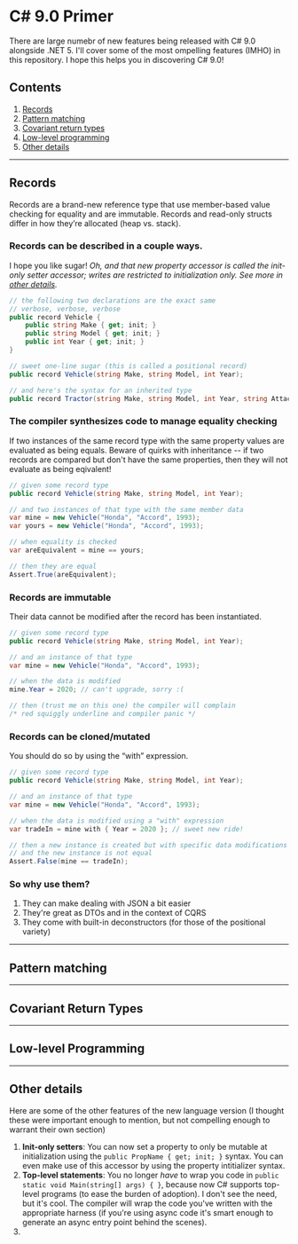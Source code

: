 # C# 9.0 Primer

There are large numebr of new features being released with C# 9.0 alongside .NET 5.  I'll cover some of the most ompelling features (IMHO) in this repository.  I hope this helps you in discovering C# 9.0!

## Contents
1. [Records](#records)
1. [Pattern matching](#pattern-matching)
1. [Covariant return types](#covariant-return-types)
1. [Low-level programming](#low-level-programming)
1. [Other details](#other-details)
---

## Records
Records are a brand-new reference type that use member-based value checking for equality and are immutable.  Records and read-only structs differ in how they’re allocated (heap vs. stack).

### Records can be described in a couple ways.  
I hope you like sugar!  *Oh, and that new property accessor is called the init-only setter accessor; writes are restricted to initialization only.  See more in [other details](#other-details).*
```csharp
// the following two declarations are the exact same
// verbose, verbose, verbose
public record Vehicle {
    public string Make { get; init; }
    public string Model { get; init; }
    public int Year { get; init; }
}

// sweet one-line sugar (this is called a positional record)
public record Vehicle(string Make, string Model, int Year);

// and here's the syntax for an inherited type
public record Tractor(string Make, string Model, int Year, string Attachment) : Vehicle(Make, Model, Year);
```

### The compiler synthesizes code to manage equality checking
If two instances of the same record type with the same property values are evaluated as being equals.  Beware of quirks with inheritance -- if two records are compared but don't have the same properties, then they will not evaluate as being eqivalent!  
```csharp
// given some record type
public record Vehicle(string Make, string Model, int Year);

// and two instances of that type with the same member data
var mine = new Vehicle("Honda", "Accord", 1993);
var yours = new Vehicle("Honda", "Accord", 1993);

// when equality is checked
var areEquivalent = mine == yours;

// then they are equal
Assert.True(areEquivalent);
```

### Records are immutable
Their data cannot be modified after the record has been instantiated.
```csharp
// given some record type
public record Vehicle(string Make, string Model, int Year);

// and an instance of that type
var mine = new Vehicle("Honda", "Accord", 1993);

// when the data is modified
mine.Year = 2020; // can't upgrade, sorry :(

// then (trust me on this one) the compiler will complain
/* red squiggly underline and compiler panic */
```

### Records can be cloned/mutated 
You should do so by using the “with” expression.
```csharp
// given some record type
public record Vehicle(string Make, string Model, int Year);

// and an instance of that type
var mine = new Vehicle("Honda", "Accord", 1993);

// when the data is modified using a "with" expression
var tradeIn = mine with { Year = 2020 }; // sweet new ride!

// then a new instance is created but with specific data modifications
// and the new instance is not equal
Assert.False(mine == tradeIn);
```

### So why use them?
1. They can make dealing with JSON a bit easier 
1. They're great as DTOs and in the context of CQRS
1. They come with built-in deconstructors (for those of the positional variety)

---

## Pattern matching



---

## Covariant Return Types



---

## Low-level Programming



---

## Other details
Here are some of the other features of the new language version (I thought these were important enough to mention, but not compelling enough to warrant their own section)

1. **Init-only setters**: You can now set a property to only be mutable at initialization using the `public PropName { get; init; }` syntax.  You can even make use of this accessor by using the property intitializer syntax.
1. **Top-level statements**: You no longer *have* to wrap you code in ```public static void Main(string[] args) { }```, because now C# supports top-level programs (to ease the burden of adoption).  I don't see the need, but it's cool.  The compiler will wrap the code you've written with the appropriate harness (if you're using async code it's smart enough to generate an async entry point behind the scenes).
1. 